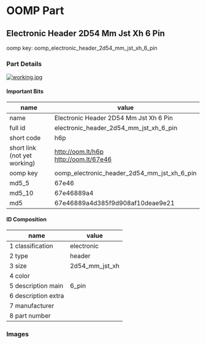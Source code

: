 # OOMP Part  
## Electronic Header 2D54 Mm Jst Xh 6 Pin  
  
oomp key: oomp_electronic_header_2d54_mm_jst_xh_6_pin  
  
### Part Details  
  
[![working.jpg](working_600.jpg)](working.jpg)  
  
#### Important Bits  
| name | value | 
| --- | --- | 
| name | Electronic Header 2D54 Mm Jst Xh 6 Pin | 
| full id | electronic_header_2d54_mm_jst_xh_6_pin | 
| short code | h6p | 
| short link<br>(not yet working) | http://oom.lt/h6p<br>http://oom.lt/67e46 | 
| oomp key | oomp_electronic_header_2d54_mm_jst_xh_6_pin | 
| md5_5 | 67e46 | 
| md5_10 | 67e46889a4 | 
| md5 | 67e46889a4d385f9d908af10deae9e21 | 
#### ID Composition  
| name | value | 
| --- | --- | 
| 1 classification | electronic | 
| 2 type | header | 
| 3 size | 2d54_mm_jst_xh | 
| 4 color |  | 
| 5 description main | 6_pin | 
| 6 description extra |  | 
| 7 manufacturer |  | 
| 8 part number |  | 
### Images  
